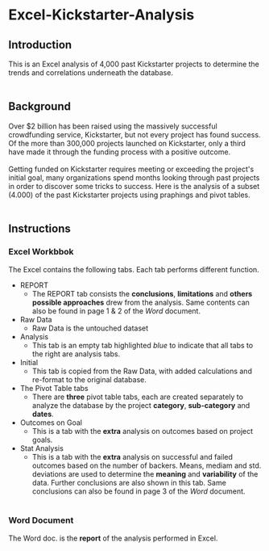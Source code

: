 # Excel-Kickstarter-Analysis

## Introduction
This is an Excel analysis of 4,000 past Kickstarter projects to determine the trends and correlations underneath the database.
<br><br>

## Background
Over $2 billion has been raised using the massively successful crowdfunding service, Kickstarter, but not every project has found success. Of the more than 300,000 projects launched on Kickstarter, only a third have made it through the funding process with a positive outcome.
<br><br>
Getting funded on Kickstarter requires meeting or exceeding the project's initial goal, many organizations spend months looking through past projects in order to discover some tricks to success. Here is the analysis of a subset (4.000) of the past Kickstarter projects using praphings and pivot tables.
<br><br>


## Instructions

### Excel Workbbok
The Excel contains the following tabs. Each tab performs different function.
- REPORT
    - The REPORT tab consists the **conclusions**, **limitations** and **others possible approaches** drew from the analysis. Same contents can also be found in page 1 & 2 of the *Word* document.
- Raw Data
    - Raw Data is the untouched dataset 
- Analysis
    - This tab is an empty tab highlighted *blue* to indicate that all tabs to the right are analysis tabs.
- Initial
    - This tab is copied from the Raw Data, with added calculations and re-format to the original database.
- The Pivot Table tabs
    - There are **three** pivot table tabs, each are created separately to analyze the database by the project **category**, **sub-category** and **dates**.
- Outcomes on Goal
    - This is a tab with the **extra** analysis on outcomes based on project goals.
- Stat Analysis
    - This is a tab with the **extra** analysis on successful and failed outcomes based on the number of backers. Means, mediam and std. deviations are used to determine the **meaning** and **variability** of the data. Further conclusions are also shown in this tab. Same conclusions can also be found in page 3 of the *Word* document.
<br><br>

### Word Document
The Word doc. is the **report** of the analysis performed in Excel.
